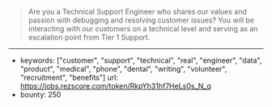 >Are you a Technical Support Engineer who shares our values and passion with debugging and resolving customer issues? You will be interacting with our customers on a technical level and serving as an escalation point from Tier 1 Support.
------
- keywords: ["customer", "support", "technical", "real", "engineer", "data", "product", "medical", "phone", "dental", "writing", "volunteer", "recruitment", "benefits"]
url: https://jobs.rezscore.com/token/RkpYh31hf7HeLs0s_N_q
- bounty: 250
